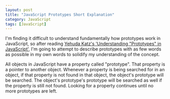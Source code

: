 ```yaml
---
layout: post
title: "JavaScript Prototypes Short Explanation"
category: JavaScript 
tags: [JavaScript]
---
```


I'm finding it difficult to understand fundamentally how prototypes work in JavaScript,
so after reading [Yehuda Katz's 'Understanding "Prototypes" in JavaScript'](http://yehudakatz.com/2011/08/12/understanding-prototypes-in-javascript/),
I'm going to attempt to describe prototypes with as few words as possible in my own words
to solidify my understanding of the concept.

All objects in JavaScript have a property called "prototype". That property is a pointer to
another object. Whenever a property is being searched for in an object, if that property is not
found in that object, the object's prototype will be searched. The object's prototype's prototype
will be searched as well if the property is still not found. Looking for a property continues
until no more prototypes are left.